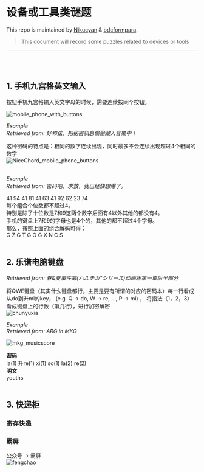 # 设备或工具类谜题

This repo is maintained by [Nikucyan](https://github.com/Nikucyan) & [bdcformpara](https://github.com/bdcformpara).
  
> This document will record some puzzles related to devices or tools
---
</br></br>


## 1. 手机九宫格英文输入
按钮手机九宫格输入英文字母的时候，需要连续按同个按钮。

![mobile_phone_with_buttons](https://cdn.jsdelivr.net/gh/Nikucyan/ARG/Images/mobile_phone_with_buttons.png)

*Example*</br>
*Retrieved from: 好和弦，把秘密訊息偷偷藏入音樂中！*</br>

这种密码的特点是：相同的数字连续出现，同时最多不会连续出现超过4个相同的数字</br>
![NiceChord_mobile_phone_buttons](https://cdn.jsdelivr.net/gh/Nikucyan/ARG/Images/NiceChord_mobile_phone_buttons.png)
</br></br>

*Example*</br>
*Retrieved from: 密码吧，求救，我已经快想爆了。*</br>

41 94 41 81 41 63 41 92 62 23 74 </br>
每个组合个位数都不超过4。</br>
特别是除了十位数是7和9这两个数字后面有4以外其他的都没有4。</br>
手机的键盘上7和9的字母也是4个的，其他的都不超过4个字母。</br>
那么，按照上面的组合解码可得：</br>
G Z G T G O G X N C S 
</br></br>


## 2. 乐谱电脑键盘
*Retrieved from: 春&夏事件簿(ハルチカ”シリーズ)动画版第一集后半部分*</br>

将QWE键盘（其实什么键盘都行，主要是要有所谓的对应的密码本）每一行看成从do到升mi的key， (e.g. Q → do, W → re, ..., P → mi) ， 将指法（1，2，3）看成键盘上的行数（第几行），进行加密解密</br>
![chunyuxia](https://cdn.jsdelivr.net/gh/Nikucyan/ARG/Images/chunyuxia.png)

*Example*</br>
*Retrieved from: ARG in MKG*</br>

![mkg_musicscore](https://cdn.jsdelivr.net/gh/Nikucyan/ARG/Images/mkg_musicscore.png)

**密码**</br>
la(1) 升re(1) xi(1) so(1) la(2) re(2) </br>
**明文**</br>
youths
</br></br>

## 3. 快递柜
### 寄存快递
### 霸屏
公众号 → 霸屏</br>
![fengchao](https://cdn.jsdelivr.net/gh/Nikucyan/ARG/Images/fengchao.png)
</br></br>


